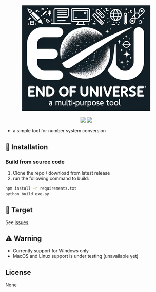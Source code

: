 <div align="center">
  <img src="assets/logo.png" alt="What the Hex?" width="400">
  <div>&nbsp;</div>
  <img src="https://img.shields.io/badge/version-2.0.0-blue"><span>
  <img src="https://img.shields.io/badge/author-Qijun He-green" href="https://github.com/HQJ2221">
</div>

- a simple tool for number system conversion

## 🚀 Installation

### Build from source code

1. Clone the repo / download from latest release
2. run the following command to build:

  ```bash
  npm install -r requirements.txt
  python build_exe.py
  ```

## 🎯 Target

See [issues](https://github.com/HQJ2221/End-of-Universe/issues).

## ⚠️ Warning

- Currently support for Windows only
- MacOS and Linux support is under testing (unavailable yet)

## License

None
